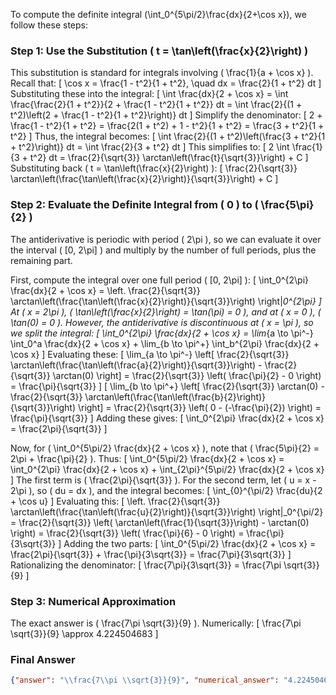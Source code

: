 To compute the definite integral \(\int_0^{5\pi/2}\frac{dx}{2+\cos x}\), we follow these steps:

### Step 1: Use the Substitution \( t = \tan\left(\frac{x}{2}\right) \)
This substitution is standard for integrals involving \( \frac{1}{a + \cos x} \). Recall that:
\[
\cos x = \frac{1 - t^2}{1 + t^2}, \quad dx = \frac{2}{1 + t^2} dt
\]
Substituting these into the integral:
\[
\int \frac{dx}{2 + \cos x} = \int \frac{\frac{2}{1 + t^2}}{2 + \frac{1 - t^2}{1 + t^2}} dt = \int \frac{2}{(1 + t^2)\left(2 + \frac{1 - t^2}{1 + t^2}\right)} dt
\]
Simplify the denominator:
\[
2 + \frac{1 - t^2}{1 + t^2} = \frac{2(1 + t^2) + 1 - t^2}{1 + t^2} = \frac{3 + t^2}{1 + t^2}
\]
Thus, the integral becomes:
\[
\int \frac{2}{(1 + t^2)\left(\frac{3 + t^2}{1 + t^2}\right)} dt = \int \frac{2}{3 + t^2} dt
\]
This simplifies to:
\[
2 \int \frac{1}{3 + t^2} dt = \frac{2}{\sqrt{3}} \arctan\left(\frac{t}{\sqrt{3}}\right) + C
\]
Substituting back \( t = \tan\left(\frac{x}{2}\right) \):
\[
\frac{2}{\sqrt{3}} \arctan\left(\frac{\tan\left(\frac{x}{2}\right)}{\sqrt{3}}\right) + C
\]

### Step 2: Evaluate the Definite Integral from \( 0 \) to \( \frac{5\pi}{2} \)
The antiderivative is periodic with period \( 2\pi \), so we can evaluate it over the interval \( [0, 2\pi] \) and multiply by the number of full periods, plus the remaining part.

First, compute the integral over one full period \( [0, 2\pi] \):
\[
\int_0^{2\pi} \frac{dx}{2 + \cos x} = \left. \frac{2}{\sqrt{3}} \arctan\left(\frac{\tan\left(\frac{x}{2}\right)}{\sqrt{3}}\right) \right|_0^{2\pi}
\]
At \( x = 2\pi \), \( \tan\left(\frac{x}{2}\right) = \tan(\pi) = 0 \), and at \( x = 0 \), \( \tan(0) = 0 \). However, the antiderivative is discontinuous at \( x = \pi \), so we split the integral:
\[
\int_0^{2\pi} \frac{dx}{2 + \cos x} = \lim_{a \to \pi^-} \int_0^a \frac{dx}{2 + \cos x} + \lim_{b \to \pi^+} \int_b^{2\pi} \frac{dx}{2 + \cos x}
\]
Evaluating these:
\[
\lim_{a \to \pi^-} \left[ \frac{2}{\sqrt{3}} \arctan\left(\frac{\tan\left(\frac{a}{2}\right)}{\sqrt{3}}\right) - \frac{2}{\sqrt{3}} \arctan(0) \right] = \frac{2}{\sqrt{3}} \left( \frac{\pi}{2} - 0 \right) = \frac{\pi}{\sqrt{3}}
\]
\[
\lim_{b \to \pi^+} \left[ \frac{2}{\sqrt{3}} \arctan(0) - \frac{2}{\sqrt{3}} \arctan\left(\frac{\tan\left(\frac{b}{2}\right)}{\sqrt{3}}\right) \right] = \frac{2}{\sqrt{3}} \left( 0 - (-\frac{\pi}{2}) \right) = \frac{\pi}{\sqrt{3}}
\]
Adding these gives:
\[
\int_0^{2\pi} \frac{dx}{2 + \cos x} = \frac{2\pi}{\sqrt{3}}
\]

Now, for \( \int_0^{5\pi/2} \frac{dx}{2 + \cos x} \), note that \( \frac{5\pi}{2} = 2\pi + \frac{\pi}{2} \). Thus:
\[
\int_0^{5\pi/2} \frac{dx}{2 + \cos x} = \int_0^{2\pi} \frac{dx}{2 + \cos x} + \int_{2\pi}^{5\pi/2} \frac{dx}{2 + \cos x}
\]
The first term is \( \frac{2\pi}{\sqrt{3}} \). For the second term, let \( u = x - 2\pi \), so \( du = dx \), and the integral becomes:
\[
\int_{0}^{\pi/2} \frac{du}{2 + \cos u}
\]
Evaluating this:
\[
\left. \frac{2}{\sqrt{3}} \arctan\left(\frac{\tan\left(\frac{u}{2}\right)}{\sqrt{3}}\right) \right|_0^{\pi/2} = \frac{2}{\sqrt{3}} \left( \arctan\left(\frac{1}{\sqrt{3}}\right) - \arctan(0) \right) = \frac{2}{\sqrt{3}} \left( \frac{\pi}{6} - 0 \right) = \frac{\pi}{3\sqrt{3}}
\]
Adding the two parts:
\[
\int_0^{5\pi/2} \frac{dx}{2 + \cos x} = \frac{2\pi}{\sqrt{3}} + \frac{\pi}{3\sqrt{3}} = \frac{7\pi}{3\sqrt{3}}
\]
Rationalizing the denominator:
\[
\frac{7\pi}{3\sqrt{3}} = \frac{7\pi \sqrt{3}}{9}
\]

### Step 3: Numerical Approximation
The exact answer is \( \frac{7\pi \sqrt{3}}{9} \). Numerically:
\[
\frac{7\pi \sqrt{3}}{9} \approx 4.224504683
\]

### Final Answer
```json
{"answer": "\\frac{7\\pi \\sqrt{3}}{9}", "numerical_answer": "4.2245046830"}
```